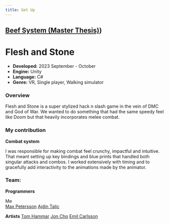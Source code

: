 ```yaml
---
title: Get Up
---
```

## [Beef System (Master Thesis)](https://github.com/emilxf-0/Portfolio/tree/main/Beef%20System))

# Flesh and Stone
 
- **Developed:** 2023 September - October
- **Engine:** Unity
- **Language:** C#
- **Genre:** VR, Single player, Walking simulator

### Overview

Flesh and Stone is a super stylized hack n slash game in the vein of DMC and God of War. We wanted to do something that had the same speedy feel like Doom but that heavily incorporates melee combat. 

### My contribution

**Combat system** 

I was responsible for making combat feel crunchy, impactful and intuitive. That meant setting up key bindings and blue prints that handled both singular attacks and combos. I worked extensively with timing and to gracefully add interactivity to the animations made by the animator. 

### Team: 
**Programmers**  

Me  
[Max Petersson](https://github.com/Max-Petersson) 
[Ajdin Talic](https://github.com/MagmarRager)

**Artists**
[Tom Hammar](https://www.artstation.com/tomhammar)
[Jon Cho](https://www.artstation.com/joncho3)
[Emil Carlsson](https://www.artstation.com/emilcarlsson)
